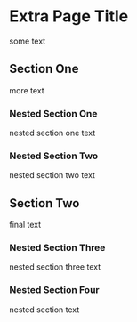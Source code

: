 # Extra Page Title

some text

## Section One

more text

### Nested Section One

nested section one text

### Nested Section Two

nested section two text

## Section Two

final text

### Nested Section Three

nested section three text

### Nested Section Four

nested section text
